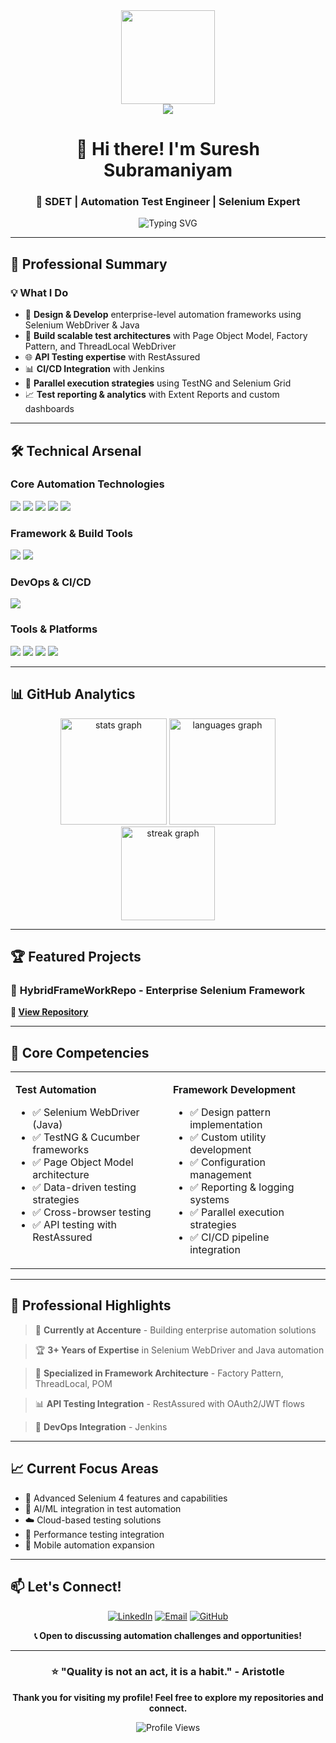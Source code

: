 <div align="center">
  <img height="150" src="https://camo.githubusercontent.com/62da68eb62b1e5f175f7d1f0191dd89a653d7908feb22d37d4a0ab07365d6791/68747470733a2f2f6d656469612e67697068792e636f6d2f6d656469612f4d3967624264396e6244724f5475314d71782f67697068792e676966"  />
</div>

<div align="center">
  <img src="https://visitor-badge.laobi.icu/badge?page_id=sureshsub111.sureshsub111&"  />
</div>

<h1 align="center">👋 Hi there! I'm Suresh Subramaniyam</h1>

<h3 align="center">🔬 SDET | Automation Test Engineer | Selenium Expert</h3>

<div align="center">
  <img src="https://readme-typing-svg.herokuapp.com?font=Fira+Code&pause=1000&color=00D9FF&width=535&lines=Automation+Testing+Specialist;Selenium+%2B+Java+Expert;TestNG+%26+Cucumber+Pro;API+Testing+with+RestAssured;3%2B+Years+Experience" alt="Typing SVG" />
</div>

---

## 🚀 **Professional Summary**


### 💡 **What I Do**
- 🎯 **Design & Develop** enterprise-level automation frameworks using Selenium WebDriver & Java
- 🔧 **Build scalable test architectures** with Page Object Model, Factory Pattern, and ThreadLocal WebDriver
- 🌐 **API Testing expertise** with RestAssured
- 📊 **CI/CD Integration** with Jenkins
- 🚀 **Parallel execution strategies** using TestNG and Selenium Grid
- 📈 **Test reporting & analytics** with Extent Reports and custom dashboards

---

## 🛠️ **Technical Arsenal**

### **Core Automation Technologies**
<div align="left">
  <img src="https://img.shields.io/badge/Selenium-43B02A?style=for-the-badge&logo=selenium&logoColor=white" />
  <img src="https://img.shields.io/badge/Java-007396?style=for-the-badge&logo=openjdk&logoColor=white" />
  <img src="https://img.shields.io/badge/TestNG-DC382D?style=for-the-badge&logo=testng&logoColor=white" />
  <img src="https://img.shields.io/badge/Cucumber-23D96C?style=for-the-badge&logo=cucumber&logoColor=white" />
  <img src="https://img.shields.io/badge/REST_Assured-25A162?style=for-the-badge&logo=rest&logoColor=white" />
</div>

### **Framework & Build Tools**
<div align="left">
  <img src="https://img.shields.io/badge/Maven-C71A36?style=for-the-badge&logo=apache-maven&logoColor=white" />
  <img src="https://img.shields.io/badge/Apache_POI-D22128?style=for-the-badge&logo=apache&logoColor=white" />
</div>

### **DevOps & CI/CD**
<div align="left">
  <img src="https://img.shields.io/badge/Jenkins-D24939?style=for-the-badge&logo=jenkins&logoColor=white" />
</div>

### **Tools & Platforms**
<div align="left">
  <img src="https://img.shields.io/badge/Git-F05032?style=for-the-badge&logo=git&logoColor=white" />
  <img src="https://img.shields.io/badge/Postman-FF6C37?style=for-the-badge&logo=postman&logoColor=white" />
  <img src="https://img.shields.io/badge/JIRA-0052CC?style=for-the-badge&logo=jira&logoColor=white" />
  <img src="https://img.shields.io/badge/Eclipse-2C2255?style=for-the-badge&logo=eclipse&logoColor=white" />
</div>

---

## 📊 **GitHub Analytics**

<div align="center">
  <img src="https://github-readme-stats.vercel.app/api?username=sureshsub111&show_icons=true&theme=radical&include_all_commits=true&count_private=true" height="170" alt="stats graph"  />
  <img src="https://github-readme-stats.vercel.app/api/top-langs?username=sureshsub111&layout=compact&theme=radical&langs_count=8" height="170" alt="languages graph"  />
</div>

<div align="center">
  <img src="https://github-readme-streak-stats.herokuapp.com/?user=sureshsub111&theme=radical" height="150" alt="streak graph"  />
</div>

---

## 🏆 **Featured Projects**

### 🎯 **HybridFrameWorkRepo** - Enterprise Selenium Framework
**🔗 [View Repository](https://github.com/sureshsub111/HybridFrameWorkRepo)**


---

## 🎯 **Core Competencies**

<table>
<tr>
<td valign="top" width="50%">

**Test Automation**
- ✅ Selenium WebDriver (Java)
- ✅ TestNG & Cucumber frameworks
- ✅ Page Object Model architecture
- ✅ Data-driven testing strategies
- ✅ Cross-browser testing
- ✅ API testing with RestAssured

</td>
<td valign="top" width="50%">

**Framework Development**
- ✅ Design pattern implementation
- ✅ Custom utility development
- ✅ Configuration management
- ✅ Reporting & logging systems
- ✅ Parallel execution strategies
- ✅ CI/CD pipeline integration

</td>
</tr>
</table>

---

## 🌟 **Professional Highlights**

> 💼 **Currently at Accenture** - Building enterprise automation solutions

> 🏆 **3+ Years of Expertise** in Selenium WebDriver and Java automation

> 🚀 **Specialized in Framework Architecture** - Factory Pattern, ThreadLocal, POM

> 📊 **API Testing Integration** - RestAssured with OAuth2/JWT flows

> 🔧 **DevOps Integration** - Jenkins
---

## 📈 **Current Focus Areas**

- 🔬 Advanced Selenium 4 features and capabilities
- 🤖 AI/ML integration in test automation  
- ☁️ Cloud-based testing solutions
- 🚀 Performance testing integration
- 📱 Mobile automation expansion

---

## 📫 **Let's Connect!**

<div align="center">

[![LinkedIn](https://img.shields.io/badge/-Connect_on_LinkedIn-0077B5?style=for-the-badge&logo=linkedin&logoColor=white)](https://www.linkedin.com/in/sureshs98/)
[![Email](https://img.shields.io/badge/-Email_Me-D14836?style=for-the-badge&logo=gmail&logoColor=white)](mailto:sureshsubramaniyam112@gmail.com)
[![GitHub](https://img.shields.io/badge/-Follow_GitHub-181717?style=for-the-badge&logo=github&logoColor=white)](https://github.com/sureshsub111)

**📞 Open to discussing automation challenges and opportunities!**

</div>

---

<div align="center">

### ⭐ **"Quality is not an act, it is a habit." - Aristotle**

**Thank you for visiting my profile! Feel free to explore my repositories and connect.**

![Profile Views](https://komarev.com/ghpvc/?username=sureshsub111&color=blueviolet&style=for-the-badge)

</div>
